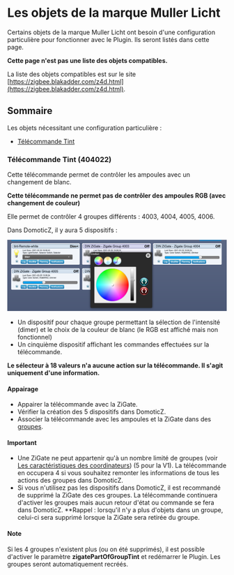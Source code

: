 # Les objets de la marque Muller Licht

Certains objets de la marque Muller Licht ont besoin d'une configuration particulière pour fonctionner avec le Plugin. Ils seront listés dans cette page.

**Cette page n'est pas une liste des objets compatibles.**

La liste des objets compatibles est sur le site [https://zigbee.blakadder.com/z4d.html](https://zigbee.blakadder.com/z4d.html).


## Sommaire

Les objets nécessitant une configuration particulière :

* [Télécommande Tint](#t%C3%A9l%C3%A9commande-tint-404022)


### Télécommande Tint (404022)

Cette télécommande permet de contrôler les ampoules avec un changement de blanc.

__Cette télécommande ne permet pas de contrôler des ampoules RGB (avec changement de couleur)__

Elle permet de contrôler 4 groupes différents : 4003, 4004, 4005, 4006.

Dans DomoticZ, il y aura 5 dispositifs :

![Dispositifs Tint](Images/FR_Objets-Tint.png)

* Un dispositif pour chaque groupe permettant la sélection de l'intensité (dimer) et le choix de la couleur de blanc (le RGB est affiché mais non fonctionnel)
* Un cinquième dispositif affichant les commandes effectuées sur la télécommande.

__Le sélecteur à 18 valeurs n'a aucune action sur la télécommande. Il s'agit uniquement d'une information.__


#### Appairage

* Appairer la télécommande avec la ZiGate.
* Vérifier la création des 5 dispositifs dans DomoticZ.
* Associer la télécommande avec les ampoules et la ZiGate dans des [groupes](Tuto_Gerer-les-groupes.md).

#### Important

* Une ZiGate ne peut appartenir qu'à un nombre limité de groupes (voir [Les caractéristiques des coordinateurs](Info_Caracteristiques-des-Coordinateurs.md)) (5 pour la V1). La télécommande en occupera 4 si vous souhaitez remonter les informations de tous les actions des groupes dans DomoticZ.
* Si vous n'utilisez pas les dispositifs dans DomoticZ, il est recommandé de supprimé la ZiGate des ces groupes. La télécommande continuera d'activer les groupes mais aucun retour d'état ou commande se fera dans DomoticZ.
**Rappel : lorsqu'il n'y a plus d'objets dans un groupe, celui-ci sera supprimé lorsque la ZiGate sera retirée du groupe.


#### Note

Si les 4 groupes n'existent plus (ou on été supprimés), il est possible d'activer le paramètre __zigatePartOfGroupTint__ et redémarrer le Plugin. Les groupes seront automatiquement recréés.
